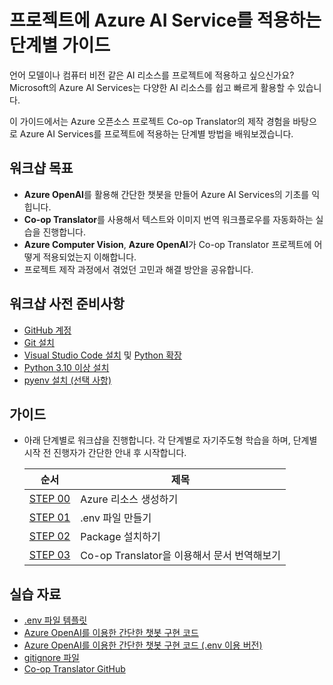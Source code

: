 # 프로젝트에 Azure AI Service를 적용하는 단계별 가이드

언어 모델이나 컴퓨터 비전 같은 AI 리소스를 프로젝트에 적용하고 싶으신가요?
Microsoft의 Azure AI Services는 다양한 AI 리소스를 쉽고 빠르게 활용할 수 있습니다.

이 가이드에서는 Azure 오픈소스 프로젝트 Co-op Translator의 제작 경험을 바탕으로 Azure AI Services를 프로젝트에 적용하는 단계별 방법을 배워보겠습니다.

## 워크샵 목표

- **Azure OpenAI**를 활용해 간단한 챗봇을 만들어 Azure AI Services의 기초를 익힙니다.
- **Co-op Translator**를 사용해서 텍스트와 이미지 번역 워크플로우를 자동화하는 실습을 진행합니다.
- **Azure Computer Vision**, **Azure OpenAI**가 Co-op Translator 프로젝트에 어떻게 적용되었는지 이해합니다.
- 프로젝트 제작 과정에서 겪었던 고민과 해결 방안을 공유합니다.

## 워크샵 사전 준비사항

- [GitHub 계정](https://github.com/join)  
- [Git 설치](https://git-scm.com/)  
- [Visual Studio Code 설치](https://code.visualstudio.com/) 및 [Python 확장](https://marketplace.visualstudio.com/items?itemName=ms-python.python)
- [Python 3.10 이상 설치](https://www.python.org/downloads/)  
- [pyenv 설치 (선택 사항)](https://github.com/pyenv/pyenv)

## 가이드

- 아래 단계별로 워크샵을 진행합니다. 각 단계별로 자기주도형 학습을 하며, 단계별 시작 전 진행자가 간단한 안내 후 시작합니다.

  | 순서                         | 제목                                           |
  |------------------------------|------------------------------------------------|
  | [STEP 00](./docs/step-00.md) | Azure 리소스 생성하기                             |
  | [STEP 01](./docs/step-01.md) | .env 파일 만들기     |
  | [STEP 02](./docs/step-02.md) | Package 설치하기                |
  | [STEP 03](./docs/step-03.md) | Co-op Translator을 이용해서 문서 번역해보기               |

## 실습 자료

- [.env 파일 템플릿](./example/.env.template)
- [Azure OpenAI를 이용한 간단한 챗봇 구현 코드](./example/basic-chatbot.py)
- [Azure OpenAI를 이용한 간단한 챗봇 구현 코드 (.env 이용 버전)](./example/basic-chatbot-env.py)
- [gitignore 파일](./example/.gitignore)
- [Co-op Translator GitHub](https://github.com/Azure/co-op-translator)
